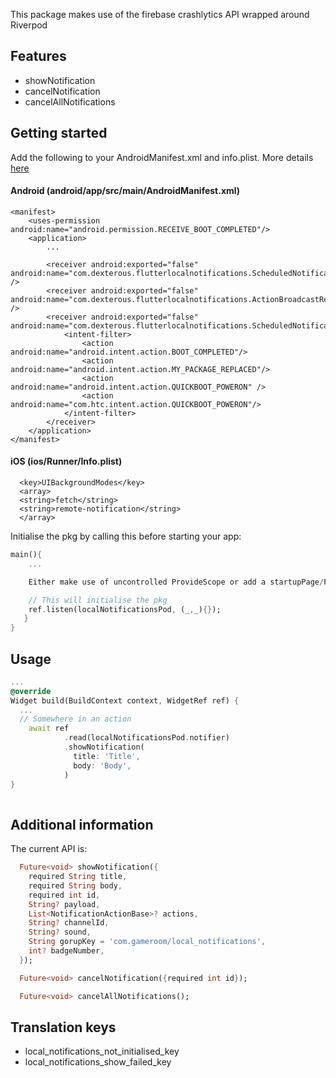 This package makes use of the firebase crashlytics API wrapped around Riverpod

## Features

- showNotification
- cancelNotification
- cancelAllNotifications

## Getting started

Add the following to your AndroidManifest.xml and info.plist.
More details [here](https://pub.dev/packages/flutter_local_notifications#cancellingdeleting-all-notifications)

#### Android (android/app/src/main/AndroidManifest.xml)

```
<manifest>
    <uses-permission android:name="android.permission.RECEIVE_BOOT_COMPLETED"/>
    <application>
        ...

        <receiver android:exported="false" android:name="com.dexterous.flutterlocalnotifications.ScheduledNotificationReceiver" />
        <receiver android:exported="false" android:name="com.dexterous.flutterlocalnotifications.ActionBroadcastReceiver" />
        <receiver android:exported="false" android:name="com.dexterous.flutterlocalnotifications.ScheduledNotificationBootReceiver">
            <intent-filter>
                <action android:name="android.intent.action.BOOT_COMPLETED"/>
                <action android:name="android.intent.action.MY_PACKAGE_REPLACED"/>
                <action android:name="android.intent.action.QUICKBOOT_POWERON" />
                <action android:name="com.htc.intent.action.QUICKBOOT_POWERON"/>
            </intent-filter>
        </receiver>
    </application>
</manifest>
```

#### iOS (ios/Runner/Info.plist)

```
  <key>UIBackgroundModes</key>
  <array>
  <string>fetch</string>
  <string>remote-notification</string>
  </array>
```

Initialise the pkg by calling this before starting your app:

```dart
main(){
    ...

    Either make use of uncontrolled ProvideScope or add a startupPage/Provider where you can initialise the pkg:

    // This will initialise the pkg
    ref.listen(localNotificationsPod, (_,_){});
   }
}
```

## Usage

```dart
...
@override
Widget build(BuildContext context, WidgetRef ref) {
  ...
  // Somewhere in an action
    await ref
            .read(localNotificationsPod.notifier)
            .showNotification(
              title: 'Title',
              body: 'Body',
            )
}
  
```

## Additional information

The current API is:

```dart
  Future<void> showNotification({
    required String title,
    required String body,
    required int id,
    String? payload,
    List<NotificationActionBase>? actions,
    String? channelId,
    String? sound,
    String gorupKey = 'com.gameroom/local_notifications',
    int? badgeNumber,
  });

  Future<void> cancelNotification({required int id});

  Future<void> cancelAllNotifications();
```

## Translation keys

- local_notifications_not_initialised_key
- local_notifications_show_failed_key
